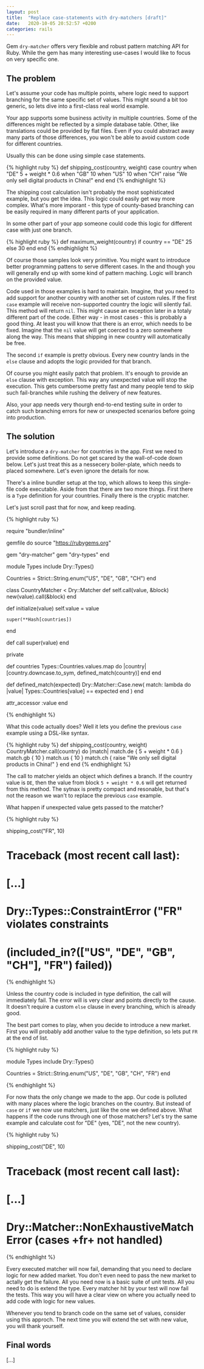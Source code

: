 ```yaml
---
layout: post
title:  "Replace case-statements with dry-matchers [draft]"
date:   2020-10-05 20:52:57 +0200
categories: rails
---
```


Gem `dry-matcher` offers very flexible and robust pattern matching API for
Ruby. While the gem has many interesting use-cases I would like to focus on
very specific one.

## The problem

Let's assume your code has multiple points, where logic need to support
branching for the same specific set of values. This might sound a bit too
generic, so lets dive into a first-class real world example.

Your app supports some business activity in multiple countries. Some of
the differences might be reflected by a simple database table. Other, like
translations could be provided by flat files. Even if you could abstract away
many parts of those differences, you won't be able to avoid custom code for
different countries.

Usually this can be done using simple case statements.

{% highlight ruby %}
def shipping_cost(country, weight)
  case country
  when "DE"
    5 + weight * 0.6
  when "GB"
    10
  when "US"
    10
  when "CH"
    raise "We only sell digital products in China!"
  end
end
{% endhighlight %}

The shipping cost calculation isn't probably the most sophisticated example,
but you get the idea.  This logic could easily get way more complex. What's more
imporant - this type of county-based branching can be easily required in many
different parts of your application.

In some other part of your app someone could code this logic for different case
with just one branch.

{% highlight ruby %}
def maximum_weight(country)
  if country == "DE"
    25
  else
    30
  end
end
{% endhighlight %}

Of course those samples look very primitive. You might want to introduce
better programming pattens to serve different cases. In the and though you will
generally end up with some kind of pattern maching. Logic will branch on the
provided value.

Code used in those examples is hard to maintain. Imagine, that you need to add
support for another country with another set of custom rules. If the first
`case` example will receive non-supported country the logic will silently
fail. This method will return `nil`. This might cause an exception later
in a totaly different part of the code. Either way - in most cases - this
is probably a good thing. At least you will know that there is an error,
which needs to be fixed. Imagine that the `nil` value will get coerced to a
zero somewhere along the way. This means that shipping in new country will
automatically be free.

The second `if` example is pretty obvious. Every new country lands in the
`else` clause and adopts the logic provided for that branch.

Of course you might easily patch that problem. It's enough to provide an `else`
clause with exception. This way any unexpected value will stop the execution.
This gets cumbersome pretty fast and many people tend to skip such fail-branches
while rushing the delivery of new features.

Also, your app needs very thourgh end-to-end testing suite in order to catch such
branching errors for new or unexpected scenarios before going into production.

## The solution

Let's introduce a `dry-matcher` for countries in the app. First we need to
provide some definitions. Do not get scared by the wall-of-code down below. Let's
just treat this as a nessecery boiler-plate, which needs to placed
somewhere. Let's even ignore the details for now.

There's a inline bundler setup at the top, which allows to keep this
single-file code executable. Aside from that there are two more things. First
there is a `Type` definition for your countries. Finally there is the cryptic
matcher.

Let's just scroll past that for now, and keep reading.

{% highlight ruby %}

require "bundler/inline"

gemfile do
  source "https://rubygems.org"

  gem "dry-matcher"
  gem "dry-types"
end

module Types
  include Dry::Types()

  Countries = Strict::String.enum("US", "DE", "GB", "CH")
end

class CountryMatcher < Dry::Matcher
  def self.call(value, &block)
    new(value).call(&block)
  end

  def initialize(value)
    self.value = value

    super(**Hash[countries])
  end

  def call
    super(value)
  end

  private

  def countries
    Types::Countries.values.map do |country|
      [country.downcase.to_sym, defined_match(country)]
    end
  end

  def defined_match(expected)
    Dry::Matcher::Case.new(
      match: lambda do |value|
        Types::Countries[value] == expected
      end
    )
  end

  attr_accessor :value
end

{% endhighlight %}

What this code actually does? Well it lets you define the previous `case` example
using a DSL-like syntax.

{% highlight ruby %}
def shipping_cost(country, weight)
  CountryMatcher.call(country) do |match|
    match.de { 5 + weight * 0.6 }
    match.gb { 10 }
    match.us { 10 }
    match.ch { raise "We only sell digital products in China!" }
  end
end
{% endhighlight %}

The call to matcher yields an object which defines a branch. If the
country value is `DE`, then the value from block `5 + weight * 0.6` will get
returned from this method. The sytnax is pretty compact and resonable, but
that's not the reason we wan't to replace the previous `case` example.

What happen if unexpected value gets passed to the matcher?

{% highlight ruby %}

shipping_cost("FR", 10)
# Traceback (most recent call last):
# [...]
# Dry::Types::ConstraintError ("FR" violates constraints
# (included_in?(["US", "DE", "GB", "CH"], "FR") failed))
{% endhighlight %}

Unless the country code is included in type definition, the call will
immediately fail. The error will is very clear and points directly to the
cause. It doesn't require a custom `else` clause in every branching, which is
already good.

The best part comes to play, when you decide to introduce a new market. First
you will probably add another value to the type definition, so lets put `FR` at
the end of list.

{% highlight ruby %}

module Types
  include Dry::Types()

  Countries = Strict::String.enum("US", "DE", "GB", "CH", "FR")
end

{% endhighlight %}

For now thats the only change we made to the app. Our code is polluted with
many places where the logic branches on the country. But instead of `case` or
`if` we now use matchers, just like the one we defined above. What happens if
the code runs through one of those matchers? Let's try the same example and
calculate cost for "DE" (yes, "DE", not the new country).

{% highlight ruby %}

shipping_cost("DE", 10)
# Traceback (most recent call last):
# [...]
# Dry::Matcher::NonExhaustiveMatchError (cases +fr+ not handled)

{% endhighlight %}

Every executed matcher will now fail, demanding that you need to declare logic
for new added market. You don't even need to pass the new market to actally
get the failure. All you need now is a basic suite of unit tests. All you need
to do is extend the type. Every matcher hit by your test will now fail the
tests. This way you will have a clear view on where you actually need to add
code with logic for new values.

Whenever you tend to branch code on the same set of values, consider using this
approch. The next time you will extend the set with new value, you will thank
yourself.

## Final words

[...]

